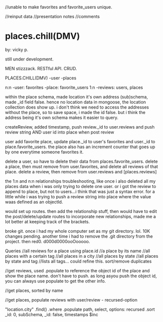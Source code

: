 
//unable to make favorites and favorite_users unique.

//reinput data
//presentation notes
//comments

# places.chill(DMV)
by: vicky p.

still under development.

MEN stizzzack.
RESTful API.
CRUD.



PLACES.CHILL(DMV)
-user
-places

n:n
-user: favorites
-place: favorite_users
1:n
-reviews: users, places

within the place schema, made location it's own address (sub)schema, made _id field false. hence no location data in mongoose, the location collection does show up. i don't think we need to access the addresses without the place, so to save space, i made the id false. but i think the address being it's own schema makes it easier to query. 

createReview, added timestamp, push review._id to user.reviews and push review string AND user id into place when post review

user add favorite place, update place._id to user's favorites and user._id to place.favorite_users. the place also has an increment counter that goes up by one everytime someone favorites it. 

delete a user, so have to delete their data from places.favorite_users.
delete a place, then must remove from user.favorites, and delete all reviews of that place.
delete a review, then remove from user.reviews and [places.reviews]

the 1:n and n:n relationships troubleshooting, like once i also deleted all my places data when i was only trying to delete one user. or i got the review to append to place, but not to users...i think that was just a syntax error. for a little while i was trying to push a review string into place where the value waas defined as an objectId.

would set up routes. then add the relationship stuff, then would have to edit the post/delete/update routes to incorporate new relationships, made me a lot better at keeping track of the brackets. 

broke git. once i had my whole computer set as my git directory. lol. 10K changes pending. another time i had to remove the .git directory from the project. then red0. d000d0000ooOooooo. 


Queries
//all reviews for a place using place.id
//a place by its name
//all places with a certain tag
//all places in a city
//all places by state
//all places by state and tag
//lists all tags... could refine this.  sort/remove duplicates



//get reviews, used .populate to reference the object id of the place and show the place name. don't have to push. as long asyou push the object id, you can always use populate to get the other info.



//get places, sorted by name

//get places, populate reviews with user/review  - recursed-option

"location.city"
.find()
    .where
    .populate
        path, select, options: recursed
    .sort
_id: 0,
subSchema, _id: false,
timestamps
$inc




